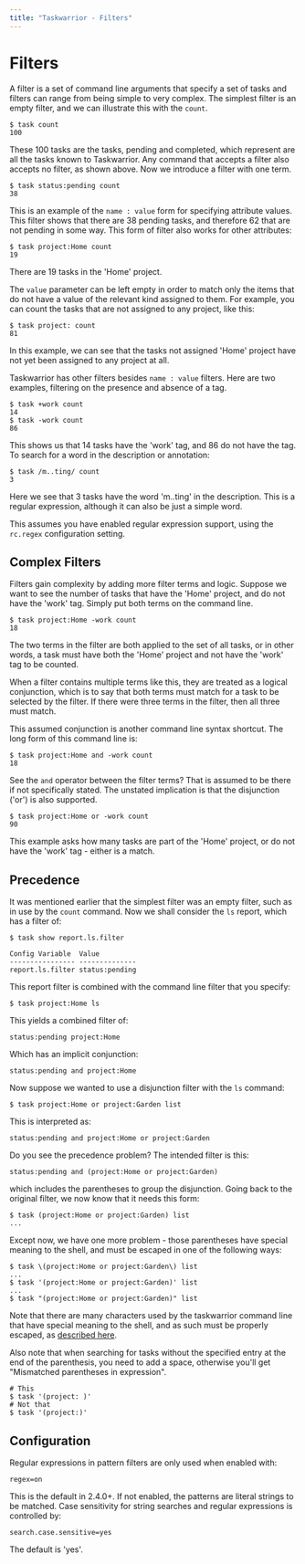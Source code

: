 ```yaml
---
title: "Taskwarrior - Filters"
---
```


# Filters

A filter is a set of command line arguments that specify a set of tasks and filters can range from being simple to very complex.
The simplest filter is an empty filter, and we can illustrate this with the `count`.

    $ task count
    100

These 100 tasks are the tasks, pending and completed, which represent are all the tasks known to Taskwarrior.
Any command that accepts a filter also accepts no filter, as shown above.
Now we introduce a filter with one term.

    $ task status:pending count
    38

This is an example of the `name : value` form for specifying attribute values.
This filter shows that there are 38 pending tasks, and therefore 62 that are not pending in some way.
This form of filter also works for other attributes:

    $ task project:Home count
    19

There are 19 tasks in the 'Home' project.

The `value` parameter can be left empty in order to match only the items that do not have a value of the relevant kind assigned to them.
For example, you can count the tasks that are not assigned to any project, like this:

    $ task project: count
    81

In this example, we can see that the tasks not assigned 'Home' project have not yet been assigned to any project at all.

Taskwarrior has other filters besides `name : value` filters.
Here are two examples, filtering on the presence and absence of a tag.

    $ task +work count
    14
    $ task -work count
    86

This shows us that 14 tasks have the 'work' tag, and 86 do not have the tag.
To search for a word in the description or annotation:

    $ task /m..ting/ count
    3

Here we see that 3 tasks have the word 'm..ting' in the description.
This is a regular expression, although it can also be just a simple word.

This assumes you have enabled regular expression support, using the `rc.regex`
configuration setting.

## Complex Filters

Filters gain complexity by adding more filter terms and logic.
Suppose we want to see the number of tasks that have the 'Home' project, and do not have the 'work' tag.
Simply put both terms on the command line.

    $ task project:Home -work count
    18

The two terms in the filter are both applied to the set of all tasks, or in other words, a task must have both the 'Home' project and not have the 'work' tag to be counted.

When a filter contains multiple terms like this, they are treated as a logical conjunction, which is to say that both terms must match for a task to be selected by the filter.
If there were three terms in the filter, then all three must match.

This assumed conjunction is another command line syntax shortcut.
The long form of this command line is:

    $ task project:Home and -work count
    18

See the `and` operator between the filter terms?
That is assumed to be there if not specifically stated.
The unstated implication is that the disjunction ('or') is also supported.

    $ task project:Home or -work count
    90

This example asks how many tasks are part of the 'Home' project, or do not have the 'work' tag - either is a match.

## Precedence

It was mentioned earlier that the simplest filter was an empty filter, such as in use by the `count` command.
Now we shall consider the `ls` report, which has a filter of:

    $ task show report.ls.filter

    Config Variable  Value
    ---------------- --------------
    report.ls.filter status:pending

This report filter is combined with the command line filter that you specify:

    $ task project:Home ls

This yields a combined filter of:

    status:pending project:Home

Which has an implicit conjunction:

    status:pending and project:Home

Now suppose we wanted to use a disjunction filter with the `ls` command:

    $ task project:Home or project:Garden list

This is interpreted as:

    status:pending and project:Home or project:Garden

Do you see the precedence problem?
The intended filter is this:

    status:pending and (project:Home or project:Garden)

which includes the parentheses to group the disjunction.
Going back to the original filter, we now know that it needs this form:

    $ task (project:Home or project:Garden) list
    ...

Except now, we have one more problem - those parentheses have special meaning to the shell, and must be escaped in one of the following ways:

    $ task \(project:Home or project:Garden\) list
    ...
    $ task '(project:Home or project:Garden)' list
    ...
    $ task "(project:Home or project:Garden)" list

Note that there are many characters used by the taskwarrior command line that have special meaning to the shell, and as such must be properly escaped, as [described here](/docs/escapes).

Also note that when searching for tasks without the specified entry at the end of the parenthesis, you need to add a space, otherwise you'll get "Mismatched parentheses in expression".

    # This
    $ task '(project: )'
    # Not that
    $ task '(project:)'

## Configuration

Regular expressions in pattern filters are only used when enabled with:

    regex=on

This is the default in 2.4.0+.
If not enabled, the patterns are literal strings to be matched.
Case sensitivity for string searches and regular expressions is controlled by:

    search.case.sensitive=yes

The default is 'yes'.
